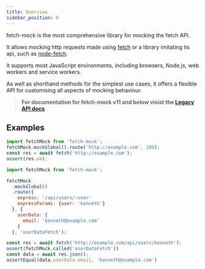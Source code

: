 ```yaml
---
title: Overview
sidebar_position: 0
---
```


fetch-mock is the most comprehensive library for mocking the fetch API.

It allows mocking http requests made using [fetch](https://fetch.spec.whatwg.org/) or a library imitating its api, such as [node-fetch](https://www.npmjs.com/package/node-fetch).

It supports most JavaScript environments, including browsers, Node.js, web workers and service workers.

As well as shorthand methods for the simplest use cases, it offers a flexible API for customising all aspects of mocking behaviour.

> **For documentation for fetch-mock v11 and below visist the [Legacy API docs](/fetch-mock/docs/legacy-api)**

## Examples

```js
import fetchMock from 'fetch-mock';
fetchMock.mockGlobal().route('http://example.com', 200);
const res = await fetch('http://example.com');
assert(res.ok);
```

```js
import fetchMock from 'fetch-mock';

fetchMock
  .mockGlobal()
  .route({
    express: '/api/users/:user'
    expressParams: {user: 'kenneth'}
  }, {
    userData: {
      email: 'kenneth@example.com'
    }
  }, 'userDataFetch');

const res = await fetch('http://example.com/api/users/kenneth');
assert(fetchMock.called('userDataFetch'))
const data = await res.json();
assertEqual(data.userData.email, 'kenneth@example.com')
```
